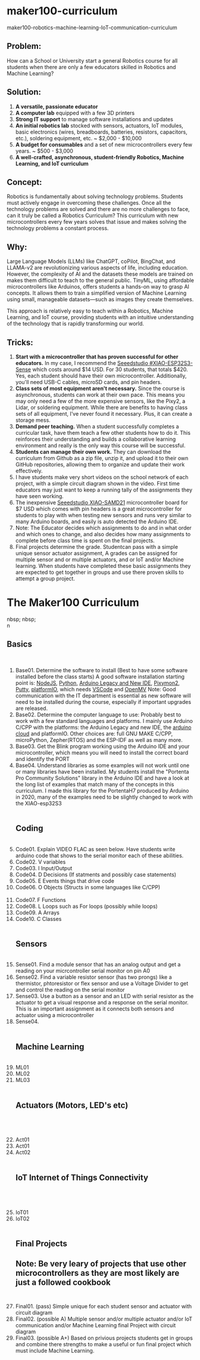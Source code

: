 


# maker100-curriculum
maker100-robotics-machine-learning-IoT-communication-curriculum

## Problem: 
How can a School or University start a general Robotics course for all students when there are only a few educators skilled in Robotics and Machine Learning?

## Solution:

1. **A versatile, passionate educator**
2. **A computer lab** equipped with a few 3D printers
3. **Strong IT support** to manage software installations and updates
4. **An initial robotics lab** stocked with sensors, actuators, IoT modules, basic electronics (wires, breadboards, batteries, resistors, capacitors, etc.), soldering equipment, etc. ~ $2,000 - $10,000 
5. **A budget for consumables** and a set of new microcontrollers every few years. ~ $500 - $3,000
6. **A well-crafted, asynchronous, student-friendly Robotics, Machine Learning, and IoT curriculum**

## Concept:   
Robotics is fundamentally about solving technology problems. Students must actively engage in overcoming these challenges. Once all the technology problems are solved and there are no more challenges to face, can it truly be called a Robotics Curriculum? This curriculum with new microcontrollers every few years solves that issue and makes solving the technology problems a constant process.

## Why:
Large Language Models (LLMs) like ChatGPT, coPilot, BingChat, and LLAMA-v2 are revolutionizing various aspects of life, including education. However, the complexity of AI and the datasets these models are trained on makes them difficult to teach to the general public. TinyML, using affordable microcontrollers like Arduinos, offers students a hands-on way to grasp AI concepts. It allows them to train a simplified version of Machine Learning using small, manageable datasets—such as images they create themselves.

This approach is relatively easy to teach within a Robotics, Machine Learning, and IoT course, providing students with an intuitive understanding of the technology that is rapidly transforming our world.






## Tricks:
1. **Start with a microcontroller that has proven successful for other educators.** In my case, I recommend the  [Seeedstudio #XIAO-ESP32S3-Sense](https://wiki.seeedstudio.com/xiao_esp32s3_getting_started/)  which costs around $14 USD. For 30 students, that totals $420. Yes, each student should have their own microcontroller. Additionally, you'll need USB-C cables, microSD cards, and pin headers.
2. **Class sets of most equipment aren't necessary.** Since the course is asynchronous, students can work at their own pace. This means you may only need a few of the more expensive sensors, like the Pixy2, a Lidar, or soldering equipment. While there are benefits to having class sets of all equipment, I’ve never found it necessary. Plus, it can create a storage mess.
3. **Demand peer teaching.** When a student successfully completes a curricular task, have them teach a few other students how to do it. This reinforces their understanding and builds a collaborative learning environment and really is the only way this course will be successful.
4. **Students can manage their own work.** They can download the curriculum from Github as a zip file, unzip it, and upload it to their own GitHub repositories, allowing them to organize and update their work effectively.
5. I have students make very short videos on the school network of each project, with a simple circuit diagram shown in the video. First time educators may just want to keep a running tally of the assignments they have seen working.
6. The inexpensive [Seeedstudio XIAO-SAMD21](https://wiki.seeedstudio.com/Seeeduino-XIAO/) microcontroller board for $7 USD which comes with pin headers is a great microcontroller for students to play with when testing new sensors and runs very similar to many Arduino boards, and easily is auto detected the Arduino IDE.
7. Note: The Educator decides which assignments to do and in what order and which ones to change, and also decides how many assignments to complete before class time is spent on the final projects.
8. Final projects determine the grade. Studentcan pass with a simple unique sensor actuator assignment, A grades can be assigned for multiple sensor and or multiple actuators, and or IoT and/or Machine learning. When students have completed these basic assignments they are expected to get together in groups and use there proven skills to attempt a group project.





# The Maker100 Curriculum
nbsp; nbsp; <br>n<h2>Basics</h2><br> 
1. Base01. Determine the software to install (Best to have some software installed before the class starts) A good software installation starting point is: [NodeJS](https://nodejs.org/en/download/package-manager), [Python](https://www.python.org/downloads/), [Arduino Legacy and New IDE](https://www.arduino.cc/en/software), [Pixymon2](https://pixycam.com/downloads-pixy2/), [Putty](https://www.putty.org/), [platformIO](https://platformio.org/), which needs [VSCode](https://code.visualstudio.com/download) and [OpenMV](https://openmv.io/pages/download) Note: Good communication with the IT department is essential as new software will need to be installed during the course, especially if important upgrades are released.
1. Base02. Determine the computer language to use: Probably best to work with a few standard languages and platforms. I mainly use Arduino C/CPP with the platforms: the Arduino Legacy and new IDE, the [arduino cloud](https://cloud.arduino.cc/) and platformIO. Other choices are: full GNU MAKE C/CPP, microPython, Zepher(RTOS) and the ESP-IDF as well as many more.
1. Base03. Get the Blink program working using the Arduino IDE and your microcontroller, which means you will need to install the correct board and identify the PORT
1. Base04. Understand libraries as some examples will not work until one or many libraries have been installed. My students install the "Portenta Pro Community Solutions" library in the Arduino IDE and have a look at the long list of examples that match many of the concepts in this curriculum. I made this library for the PortentaH7 produced by Arduino in 2020, many of the examples need to be slightly changed to work with the XIAO-esp32S3  <br><br><h2>Coding</h2><br> 
1. Code01. Explain VIDEO FLAC as seen below. Have students write arduino code that shows to the serial monitor each of these abilities.  
1. Code02. V variables
1. Code03. I Input/Output
1. Code04. D Decisions (If statments and possibly case statements)
1. Code05. E Events things that drive code
1. Code06. O Objects (Structs in some languages like C/CPP)<br><br>  
1. Code07. F Functions
1. Code08. L Loops such as For loops (possibly while loops)
1. Code09. A Arrays
1. Code10. C Classes<br><br><h2>Sensors</h2><br>
1. Sense01. Find a module sensor that has an analog output and get a reading on your micrcontroller serial monitor on pin A0
1. Sense02. Find a variable resistor sensor (has two prongs) like a thermistor, phtoresistor or flex sensor and use a Voltage Divider to get and control the reading on the serial monitor
1. Sense03. Use a button as a sensor and an LED with serial resistor as the actuator to get a visual response and a response on the serial monitor. This is an important assignment as it connects both sensors and actuator using a microcontroller
1. Sense04. <br><br><h2>Machine Learning</h2><br>
1. ML01
1.  ML02
1. ML03     <br><br><h2>Actuators (Motors, LED's etc)<h2><br>
1. Act01
1. Act01
1. Act02   <br><br><h2> IoT Internet of Things Connectivity<h2><br>
1. IoT01
1. IoT02  <br><br><h2>Final Projects <h2> Note: Be very leary of projects that use other microcontrollers as they are most likely are just a followed cookbook <br><br>
1. Final01. (pass) Simple unique for each student sensor and actuator with circuit diagram
1. Final02. (possible A) Multiple sensor and/or multiple actuator and/or IoT communication and/or Machine Learning final Project with circuit diagram
1. Final03. (possible A+) Based on privious projects students get in groups and combine there strengths to make a useful or fun final project which must include Machine Learning. 



